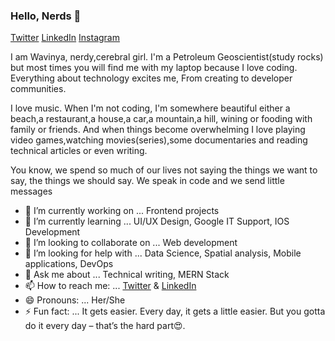 ### Hello, Nerds 👋

[Twitter](https://twitter.com/S_wavinya) [LinkedIn](https://www.linkedin.com/in/esther-ndavi-5a4b3214b/) [Instagram](https://www.instagram.com/s_wavinya/) 

I am Wavinya, nerdy,cerebral girl. I'm a Petroleum Geoscientist(study rocks) but most times you will find me with my laptop because I love coding. Everything about technology excites me, From creating to developer communities.

I love music. When I'm not coding, I'm somewhere beautiful either a beach,a restaurant,a house,a car,a mountain,a hill, wining or fooding with family or friends. And when things become overwhelming I love playing video games,watching movies(series),some documentaries and reading technical articles or even writing.



You know, we spend so much of our lives not saying the things we want to say, the things we should say. We speak in code and we send little messages



- 🔭 I’m currently working on ... Frontend projects
- 🌱 I’m currently learning ...  UI/UX Design, Google IT Support, IOS Development
- 👯 I’m looking to collaborate on ... Web development
- 🤔 I’m looking for help with ... Data Science, Spatial analysis, Mobile applications, DevOps
- 💬 Ask me about ... Technical writing, MERN Stack
- 📫 How to reach me: ... [Twitter](https://twitter.com/S_wavinya) & [LinkedIn](https://www.linkedin.com/in/esther-ndavi-5a4b3214b/)
- 😄 Pronouns: ... Her/She
- ⚡ Fun fact: ... It gets easier. Every day, it gets a little easier. But you gotta do it every day – that’s the hard part😍.

